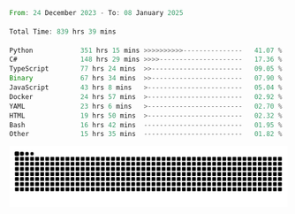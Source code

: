 <!--START_SECTION:waka-->

```rust
From: 24 December 2023 - To: 08 January 2025

Total Time: 839 hrs 39 mins

Python            351 hrs 15 mins >>>>>>>>>>---------------   41.07 %
C#                148 hrs 29 mins >>>>---------------------   17.36 %
TypeScript        77 hrs 24 mins  >>-----------------------   09.05 %
Binary            67 hrs 34 mins  >>-----------------------   07.90 %
JavaScript        43 hrs 8 mins   >------------------------   05.04 %
Docker            24 hrs 57 mins  >------------------------   02.92 %
YAML              23 hrs 6 mins   >------------------------   02.70 %
HTML              19 hrs 50 mins  >------------------------   02.32 %
Bash              16 hrs 42 mins  -------------------------   01.95 %
Other             15 hrs 35 mins  -------------------------   01.82 %
```

<!--END_SECTION:waka-->


<picture>
  <source media="(prefers-color-scheme: dark)" srcset="https://raw.githubusercontent.com/jeerawut97/jeerawut97/output/github-contribution-grid-snake.svg">
  <img alt="github contribution grid snake animation" src="https://raw.githubusercontent.com/jeerawut97/jeerawut97/output/github-contribution-grid-snake.svg">
</picture>
